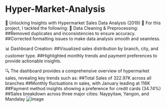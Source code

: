 # Hyper-Market-Analysis
🚀 Unlocking Insights with Hypermarket Sales Data Analysis (2019) 🚀
For this project, I tackled the following:
🧹 Data Cleaning & Preprocessing:
##Removed duplicates and inconsistencies to ensure accuracy.
##Corrected formatting issues to make data analysis smooth and seamless.

📊 Dashboard Creation:
##Visualized sales distribution by branch, city, and customer type.
##Highlighted monthly trends and payment preferences to provide actionable insights.

🔍 The dashboard provides a comprehensive overview of hypermarket sales, revealing key trends such as:
##Total Sales of 322.97K across all branches
##Monthly fluctuations in sales, with January leading at 116K
##Payment method insights showing a preference for credit cards (34.74%)
##Sales breakdown across three major cities: Naypyitaw, Yangon, and Mandalay
![image](https://github.com/user-attachments/assets/cddaa8e5-e126-4290-8831-bd5786572210)

